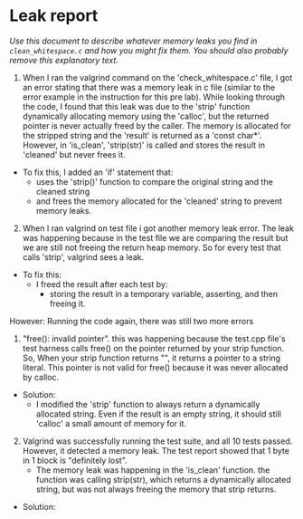 # Leak report

_Use this document to describe whatever memory leaks
you find in `clean_whitespace.c` and how you might fix
them. You should also probably remove this explanatory
text._

1. When I ran the valgrind command on the 'check_whitespace.c' file, I got an error stating that there 
was a memory leak in c file (similar to the error example in the instruction for this pre lab). While looking through the code,
I found that this leak was due to the 'strip' function dynamically allocating memory using the 'calloc', but the returned pointer is never actually freed by the caller.
The memory is allocated for the stripped string and the 'result' is returned as a 'const char*'. However, in 'is_clean', 'strip(str)' is called and stores the result in 'cleaned' but never frees it.

- To fix this, I added an 'if' statement that:
    - uses the 'strip()' function to compare the original string and the cleaned string
    - and frees the memory allocated for the 'cleaned' string to prevent memory leaks.

2. When I ran valgrind on test file i got another memory leak error. The leak was happening because in the test file we are comparing the result but we are still not freeing the return heap memory.
So for every test that calls 'strip', valgrind sees a leak.

- To fix this:
    - I freed the result after each test by:
      - storing the result in a temporary variable, asserting, and then freeing it.
   
   
However: Running the code again, there was still two more errors 
1. "free(): invalid pointer". this was happening because the test.cpp file's test harness calls free() on the pointer returned by your strip function. So, When your strip function returns "", it returns a pointer to a string literal. This pointer is not valid for free() because it was never allocated by calloc.
  - Solution:
      - I modified the 'strip' function to always return a dynamically allocated string. Even if the result is an empty string, it should still 'calloc' a small amount of memory for it.
2. Valgrind was successfully running the test suite, and all 10 tests passed. However, it detected a memory leak. The test report showed that 1 byte in 1 block is "definitely lost".
   - The memory leak was happening in the 'is_clean' function. the function was calling strip(str), which returns a dynamically allocated string, but was not always freeing the memory that strip returns.
 - Solution:
